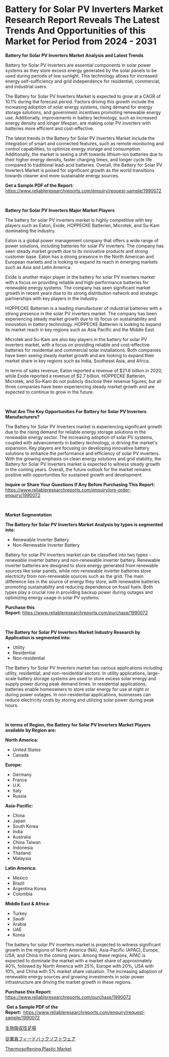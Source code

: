 <p><h1>Battery for Solar PV Inverters Market Research Report Reveals The Latest Trends And Opportunities of this Market for Period from 2024 - 2031</h1></p><p><strong>Battery for Solar PV Inverters Market Analysis and Latest Trends</strong></p>
<p><p>Battery for Solar PV Inverters are essential components in solar power systems as they store excess energy generated by the solar panels to be used during periods of low sunlight. This technology allows for increased energy self-sufficiency and grid independence for residential, commercial, and industrial users.</p><p>The Battery for Solar PV Inverters Market is expected to grow at a CAGR of 10.1% during the forecast period. Factors driving this growth include the increasing adoption of solar energy systems, rising demand for energy storage solutions, and government incentives promoting renewable energy use. Additionally, improvements in battery technology, such as increased energy density and longer lifespan, are making solar PV inverters with batteries more efficient and cost-effective.</p><p>The latest trends in the Battery for Solar PV Inverters Market include the integration of smart and connected features, such as remote monitoring and control capabilities, to optimize energy storage and consumption. Additionally, the market is seeing a shift towards lithium-ion batteries due to their higher energy density, faster charging times, and longer cycle life compared to traditional lead-acid batteries. Overall, the Battery for Solar PV Inverters Market is poised for significant growth as the world transitions towards cleaner and more sustainable energy sources.</p></p>
<p><strong>Get a Sample PDF of the Report:&nbsp;</strong> <a href="https://www.reliableresearchreports.com/enquiry/request-sample/1990072">https://www.reliableresearchreports.com/enquiry/request-sample/1990072</a></p>
<p>&nbsp;</p>
<p><strong>Battery for Solar PV Inverters Major Market Players</strong></p>
<p><p>The battery for solar PV inverters market is highly competitive with key players such as Eaton, Exide, HOPPECKE Batterien, Microtek, and Su-Kam dominating the industry. </p><p>Eaton is a global power management company that offers a wide range of power solutions, including batteries for solar PV inverters. The company has seen steady market growth due to its innovative products and strong customer base. Eaton has a strong presence in the North American and European markets and is looking to expand its reach in emerging markets such as Asia and Latin America.</p><p>Exide is another major player in the battery for solar PV inverters market with a focus on providing reliable and high-performance batteries for renewable energy systems. The company has seen significant market growth in recent years due to its strong distribution network and strategic partnerships with key players in the industry.</p><p>HOPPECKE Batterien is a leading manufacturer of industrial batteries with a strong presence in the solar PV inverters market. The company has been experiencing steady market growth due to its focus on sustainability and innovation in battery technology. HOPPECKE Batterien is looking to expand its market reach in key regions such as Asia Pacific and the Middle East.</p><p>Microtek and Su-Kam are also key players in the battery for solar PV inverters market, with a focus on providing reliable and cost-effective batteries for residential and commercial solar installations. Both companies have been seeing steady market growth and are looking to expand their market share in key regions such as India, Southeast Asia, and Africa.</p><p>In terms of sales revenue, Eaton reported a revenue of $21.6 billion in 2020, while Exide reported a revenue of $2.7 billion. HOPPECKE Batterien, Microtek, and Su-Kam do not publicly disclose their revenue figures, but all three companies have been experiencing steady market growth and are expected to continue to grow in the future.</p></p>
<p>&nbsp;</p>
<p><strong>What Are The Key Opportunities For Battery for Solar PV Inverters Manufacturers?</strong></p>
<p><p>The Battery for Solar PV Inverters market is experiencing significant growth due to the rising demand for reliable energy storage solutions in the renewable energy sector. The increasing adoption of solar PV systems, coupled with advancements in battery technology, is driving the market's expansion. Key players are focusing on developing innovative battery solutions to enhance the performance and efficiency of solar PV inverters. With the growing emphasis on clean energy solutions and grid stability, the Battery for Solar PV Inverters market is expected to witness steady growth in the coming years. Overall, the future outlook for the market remains positive with opportunities for sustained growth and development.</p></p>
<p><strong>Inquire or Share Your Questions If Any Before Purchasing This Report:</strong> <a href="https://www.reliableresearchreports.com/enquiry/pre-order-enquiry/1990072">https://www.reliableresearchreports.com/enquiry/pre-order-enquiry/1990072</a></p>
<p>&nbsp;</p>
<p><strong>Market Segmentation</strong></p>
<p><strong>The Battery for Solar PV Inverters Market Analysis by types is segmented into:</strong></p>
<p><ul><li>Renewable Inverter Battery</li><li>Non-Renewable Inverter Battery</li></ul></p>
<p><p>Battery for solar PV inverters market can be classified into two types - renewable inverter battery and non-renewable inverter battery. Renewable inverter batteries are designed to store energy generated from renewable sources like solar panels, while non-renewable inverter batteries store electricity from non-renewable sources such as the grid. The main difference lies in the source of energy they store, with renewable batteries promoting sustainability and reducing dependence on fossil fuels. Both types play a crucial role in providing backup power during outages and optimizing energy usage in solar PV systems.</p></p>
<p><strong>Purchase this Report:&nbsp;</strong><a href="https://www.reliableresearchreports.com/purchase/1990072">https://www.reliableresearchreports.com/purchase/1990072</a></p>
<p>&nbsp;</p>
<p><strong>The Battery for Solar PV Inverters Market Industry Research by Application is segmented into:</strong></p>
<p><ul><li>Utility</li><li>Residential</li><li>Non-residential</li></ul></p>
<p><p>The Battery for Solar PV Inverters market has various applications including utility, residential, and non-residential sectors. In utility applications, large-scale battery storage systems are used to store excess solar energy and supply power during peak demand times. In residential applications, batteries enable homeowners to store solar energy for use at night or during power outages. In non-residential applications, businesses can reduce electricity costs by storing and utilizing solar power during peak hours.</p></p>
<p>&nbsp;</p>
<p><strong>In terms of Region, the Battery for Solar PV Inverters Market Players available by Region are:</strong></p>
<p>
    <p> <strong> North America: </strong>
        <ul>
            <li>United States</li>
            <li>Canada</li>
        </ul>
        </p> 
    <p> <strong> Europe: </strong>
        <ul>
            <li>Germany</li>
            <li>France</li>
            <li>U.K.</li>
            <li>Italy</li>
            <li>Russia</li>
        </ul>
        </p> 
    <p> <strong> Asia-Pacific: </strong>
        <ul>
            <li>China</li>
            <li>Japan</li>
            <li>South Korea</li>
            <li>India</li>
            <li>Australia</li>
            <li>China Taiwan</li>
            <li>Indonesia</li>
            <li>Thailand</li>
            <li>Malaysia</li>
        </ul>
        </p> 
    <p> <strong> Latin America: </strong>
        <ul>
            <li>Mexico</li>
            <li>Brazil</li>
            <li>Argentina Korea</li>
            <li>Colombia</li>
        </ul>
        </p> 
    <p> <strong> Middle East & Africa: </strong>
        <ul>
            <li>Turkey</li>
            <li>Saudi</li>
            <li>Arabia</li>
            <li>UAE</li>
            <li>Korea</li>
        </ul>
    </p>
    </p>
<p><p>The battery for solar PV inverters market is projected to witness significant growth in the regions of North America (NA), Asia-Pacific (APAC), Europe, USA, and China in the coming years. Among these regions, APAC is expected to dominate the market with a market share of approximately 40%, followed by North America with 25%, Europe with 20%, USA with 10%, and China with 5% market share valuation. The increasing adoption of renewable energy sources and growing investments in solar power infrastructure are driving the market growth in these regions.</p></p>
<p><strong>Purchase this Report: </strong><a href="https://www.reliableresearchreports.com/purchase/1990072">https://www.reliableresearchreports.com/purchase/1990072</a></p>
<p>&nbsp;<strong>Get a Sample PDF of the Report:&nbsp;&nbsp;</strong><a href="https://www.reliableresearchreports.com/enquiry/request-sample/1990072">https://www.reliableresearchreports.com/enquiry/request-sample/1990072</a></p>
<p><strong></strong></p>
<p><p><a href="https://github.com/marbadji/Market-Research-Report-List-1/blob/main/692159017108.md">生物吸収性足場</a></p><p><a href="https://github.com/KaydenJohns1964/Market-Research-Report-List-1/blob/main/534939717109.md">従業員フィードバックソフトウェア</a></p><p><a href="https://circular-yam-9b9.notion.site/Thermosoftening-Plastic-Market-Size-Furnishes-Valuable-Information-Encompassing-Market-Share-Market-19f4a2e7953948cf835098fcd85ec290">Thermosoftening Plastic Market</a></p></p>